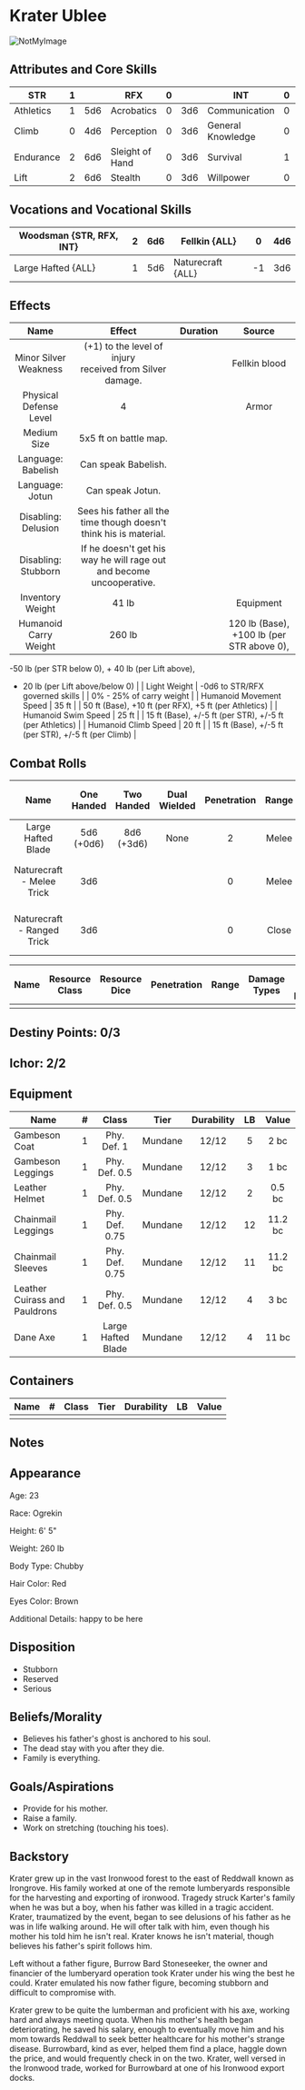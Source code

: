 # Krater Ublee

![NotMyImage](./KraterUblee.jpg)

## Attributes and Core Skills

| STR       | 1 |    | RFX             | 0 |    | INT               | 0 |    |
| --------- | :-: | :-: | --------------- | :-: | :-: | ----------------- | :-: | :-: |
| Athletics | 1 | 5d6 | Acrobatics      | 0 | 3d6 | Communication     | 0 | 3d6 |
| Climb     | 0 | 4d6 | Perception      | 0 | 3d6 | General Knowledge | 0 | 3d6 |
| Endurance | 2 | 6d6 | Sleight of Hand | 0 | 3d6 | Survival          | 1 | 4d6 |
| Lift      | 2 | 6d6 | Stealth         | 0 | 3d6 | Willpower         | 0 | 3d6 |

## Vocations and Vocational Skills

| Woodsman {STR, RFX, INT} | 2 | 6d6 | Fellkin {ALL}     | 0  | 4d6 |
| ------------------------ | :-: | :-: | ----------------- | -- | --- |
| Large Hafted {ALL}      | 1 | 5d6 | Naturecraft {ALL} | -1 | 3d6 |

## Effects

|          Name          |                                Effect                                | Duration |                                                    Source                                                    |
| :---------------------: | :------------------------------------------------------------------: | :------: | :----------------------------------------------------------------------------------------------------------: |
|  Minor Silver Weakness  |    (+1) to the level of injury<br />received from Silver damage.    |          |                                                Fellkin blood                                                |
| Physical Defense Level |                                  4                                  |          |                                                    Armor                                                    |
|       Medium Size       |                        5x5 ft on battle map.                        |          |                                                                                                              |
|   Language: Babelish   |                         Can speak Babelish.                         |          |                                                                                                              |
|     Language: Jotun     |                           Can speak Jotun.                           |          |                                                                                                              |
|   Disabling: Delusion   |  Sees his father all the time though doesn't think his is material.  |          |                                                                                                              |
|   Disabling: Stubborn   | If he doesn't get his way he will rage out and become uncooperative. |          |                                                                                                              |
|    Inventory Weight    |                                41 lb                                |          |                                                  Equipment                                                  |
|  Humanoid Carry Weight  |                                260 lb                                |          | 120 lb (Base), +100 lb (per STR above 0),
-50 lb (per STR below 0), + 40 lb (per Lift above),
- 20 lb (per Lift above/below 0) |
|      Light Weight      |                   -0d6 to STR/RFX governed skills                   |          |                                           0% - 25% of carry weight                                           |
| Humanoid Movement Speed |                                35 ft                                |          |                            50 ft (Base), +10 ft (per RFX), +5 ft (per Athletics)                            |
|   Humanoid Swim Speed   |                                25 ft                                |          |                          15 ft (Base), +/-5 ft (per STR), +/-5 ft (per Athletics)                          |
|  Humanoid Climb Speed  |                                20 ft                                |          |                             15 ft (Base), +/-5 ft (per STR), +/-5 ft (per Climb)                             |

## Combat Rolls

|            Name            | One<br />Handed | Two<br />Handed | Dual<br />Wielded | Penetration | Range |      Damage<br />Types      | Engageable<br />Opponents | Area Of<br />Effect | Resource<br />Class |
| :------------------------: | :-------------: | :-------------: | :---------------: | :---------: | :---: | :--------------------------: | :-----------------------: | :-----------------: | :-----------------: |
|     Large Hafted Blade     | 5d6<br />(+0d6) | 8d6<br />(+3d6) |       None       |      2      | Melee |            Slash            |           Rapid           |        None        |        None        |
| Naturecraft - Melee Trick |       3d6       |                |                  |      0      | Melee | Slash, Bludgeon, Hew, Pierce |           Rapid           |                    |                    |
| Naturecraft - Ranged Trick |       3d6       |                |                  |      0      | Close | Slash, Bludgeon, Hew, Pierce |         Standard         |                    |                    |

| Name | Resource<br />Class | Resource<br />Dice | Penetration | Range | Damage<br />Types | Area Of<br />Effect |
| :--: | :-----------------: | :----------------: | :---------: | :---: | :---------------: | :-----------------: |
|      |                    |                    |            |      |                  |                    |

## Destiny Points: 0/3

## Ichor: 2/2

## Equipment

| Name                          | # |       Class       |  Tier  | Durability | LB |  Value  |
| ----------------------------- | :-: | :----------------: | :-----: | :--------: | :-: | :-----: |
| Gambeson Coat                 | 1 |    Phy. Def. 1    | Mundane |   12/12   | 5 |  2 bc  |
| Gambeson Leggings             | 1 |   Phy. Def. 0.5   | Mundane |   12/12   | 3 |  1 bc  |
| Leather Helmet                | 1 |   Phy. Def. 0.5   | Mundane |   12/12   | 2 | 0.5 bc |
| Chainmail Leggings            | 1 |   Phy. Def. 0.75   | Mundane |   12/12   | 12 | 11.2 bc |
| Chainmail Sleeves             | 1 |   Phy. Def. 0.75   | Mundane |   12/12   | 11 | 11.2 bc |
| Leather Cuirass and Pauldrons | 1 |   Phy. Def. 0.5   | Mundane |   12/12   | 4 |  3 bc  |
| Dane Axe                      | 1 | Large Hafted Blade | Mundane |   12/12   | 4 |  11 bc  |

## Containers

| Name | # | Class | Tier | Durability | LB | Value |
| ---- | :-: | :---: | :--: | :--------: | :-: | :---: |
|      |  |      |      |            |    |      |

## Notes

## Appearance

Age: 23

Race: Ogrekin

Height: 6' 5"

Weight: 260 lb

Body Type: Chubby

Hair Color: Red

Eyes Color: Brown

Additional Details: happy to be here

## Disposition

- Stubborn
- Reserved
- Serious

## Beliefs/Morality

* Believes his father's ghost is anchored to his soul.
* The dead stay with you after they die.
* Family is everything.

## Goals/Aspirations

* Provide for his mother.
* Raise a family.
* Work on stretching (touching his toes).

## Backstory

Krater grew up in the vast Ironwood forest to the east of Reddwall known as Irongrove. His family worked at one of the remote lumberyards responsible for the harvesting and exporting of ironwood. Tragedy struck Karter's family when he was but a boy, when his father was killed in a tragic accident. Krater, traumatized by the event, began to see delusions of his father as he was in life walking around. He will ofter talk with him, even though his mother his told him he isn't real. Krater knows he isn't material, though believes his father's spirit follows him.

Left without a father figure, Burrow Bard Stoneseeker, the owner and financier of the lumberyard operation took Krater under his wing the best he could. Krater emulated his now father figure, becoming stubborn and difficult to compromise with.

Krater grew to be quite the lumberman and proficient with his axe, working hard and always meeting quota. When his mother's health began deteriorating, he saved his salary, enough to eventually move him and his mom towards Reddwall to seek better healthcare for his mother's strange disease. Burrowbard, kind as ever, helped them find a place, haggle down the price, and would frequently check in on the two. Krater, well versed in the Ironwood trade, worked for Burrowbard at one of his Ironwood export docks.
